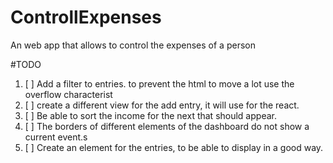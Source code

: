 # ControllExpenses
An web app that allows to control the expenses of a person 

#TODO
1. [ ] Add a filter to entries. to prevent the html to move a lot use the overflow characterist
2. [ ] create a different view for the add entry, it will use for the react.
3. [ ] Be able to sort the income for the next that should appear.
4. [ ] The borders of different elements of the dashboard do not show a current event.s
5. [ ] Create an element for the entries, to be able to display in a good way.
